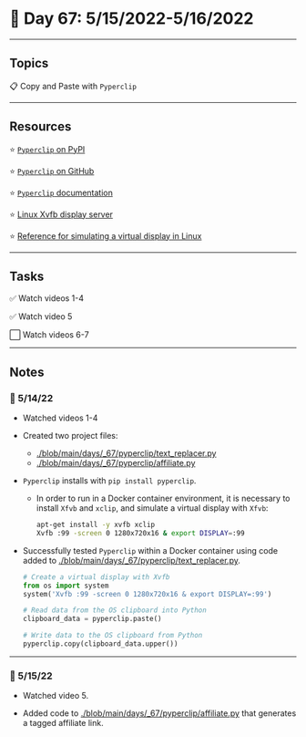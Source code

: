 # :calendar: Day 67: 5/15/2022-5/16/2022

---

## Topics

:clipboard: Copy and Paste with `Pyperclip`

---

## Resources

:star: [`Pyperclip` on PyPI](https://pypi.org/project/pyperclip)

:star: [`Pyperclip` on GitHub](https://github.com/asweigart/pyperclip)

:star: [`Pyperclip` documentation](https://pyperclip.readthedocs.io/en/latest/index.html)

:star: [Linux Xvfb display server](https://en.wikipedia.org/wiki/Xvfb)

:star: [Reference for simulating a virtual display in Linux](https://github.com/asweigart/pyperclip/issues/161#issuecomment-1112942799)

---

## Tasks

:white_check_mark: Watch videos 1-4

:white_check_mark: Watch video 5

:white_large_square: Watch videos 6-7

---

## Notes

### :notebook: 5/14/22

- Watched videos 1-4

- Created two project files:
    - [./blob/main/days/_67/pyperclip/text_replacer.py](./blob/main/days/_67/pyperclip/text_replacer.py)
    - [./blob/main/days/_67/pyperclip/affiliate.py](./blob/main/days/_67/pyperclip/affiliate.py)

- `Pyperclip` installs with `pip install pyperclip`.
    - In order to run in a Docker container environment, it is necessary to install `Xfvb` and `xclip`, and simulate a virtual display with `Xfvb`:

        ```bash
        apt-get install -y xvfb xclip
        Xvfb :99 -screen 0 1280x720x16 & export DISPLAY=:99
        ```

- Successfully tested `Pyperclip` within a Docker container using code added to [./blob/main/days/_67/pyperclip/text_replacer.py](./blob/main/days/_67/pyperclip/text_replacer.py).

    ```python
    # Create a virtual display with Xvfb
    from os import system
    system('Xvfb :99 -screen 0 1280x720x16 & export DISPLAY=:99')

    # Read data from the OS clipboard into Python
    clipboard_data = pyperclip.paste()

    # Write data to the OS clipboard from Python
    pyperclip.copy(clipboard_data.upper())
    ```

---

### :notebook: 5/15/22

- Watched video 5.

- Added code to [./blob/main/days/_67/pyperclip/affiliate.py](./blob/main/days/_67/pyperclip/affiliate.py) that generates a tagged affiliate link.
